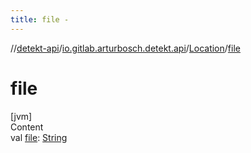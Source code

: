 ```yaml
---
title: file -
---
```

//[detekt-api](../../index.md)/[io.gitlab.arturbosch.detekt.api](../index.md)/[Location](index.md)/[file](file.md)



# file  
[jvm]  
Content  
val [file](file.md): [String](https://kotlinlang.org/api/latest/jvm/stdlib/kotlin/-string/index.html)  



